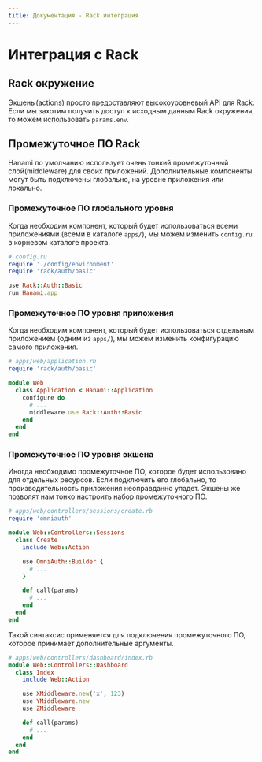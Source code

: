 ```yaml
---
title: Документация - Rack интеграция
---
```


# Интеграция с Rack

## Rack окружение

Экшены(actions) просто предоставляют высокоуровневый API для Rack.
Если мы захотим получить доступ к исходным данным Rack окружения, то можем использовать `params.env`.

## Промежуточное ПО Rack

Hanami по умолчанию использует очень тонкий промежуточный слой(middleware) для своих приложений.
Дополнительные компоненты могут быть подключены глобально, на уровне приложения или локально.

### Промежуточное ПО глобального уровня

Когда необходим компонент, который будет использоваться всеми приложениями (всеми в каталоге `apps/`), мы можем изменить `config.ru` в корневом каталоге проекта.

```ruby
# config.ru
require './config/environment'
require 'rack/auth/basic'

use Rack::Auth::Basic
run Hanami.app
```

### Промежуточное ПО уровня приложения

Когда необходим компонент, который будет использоваться отдельным приложением (одним из `apps/`), мы можем изменить  конфигурацию самого приложения.

```ruby
# apps/web/application.rb
require 'rack/auth/basic'

module Web
  class Application < Hanami::Application
    configure do
      # ...
      middleware.use Rack::Auth::Basic
    end
  end
end
```

### Промежуточное ПО уровня экшена

Иногда необходимо промежуточное ПО, которое будет использовано для отдельных ресурсов.
Если подключить его глобально, то производительность приложения неоправданно упадет.
Экшены же позволят нам тонко настроить набор промежуточного ПО.

```ruby
# apps/web/controllers/sessions/create.rb
require 'omniauth'

module Web::Controllers::Sessions
  class Create
    include Web::Action

    use OmniAuth::Builder {
      # ...
    }

    def call(params)
      # ...
    end
  end
end
```

Такой синтаксис применяется для подключения промежуточного ПО, которое принимает дополнительные аргументы.

```ruby
# apps/web/controllers/dashboard/index.rb
module Web::Controllers::Dashboard
  class Index
    include Web::Action

    use XMiddleware.new('x', 123)
    use YMiddleware.new
    use ZMiddleware

    def call(params)
      # ...
    end
  end
end
```
